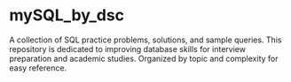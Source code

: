 # mySQL_by_dsc
A collection of SQL practice problems, solutions, and sample queries. This repository is dedicated to improving database skills for interview preparation and academic studies. Organized by topic and complexity for easy reference.
